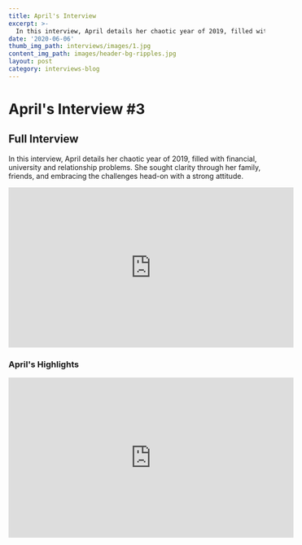 ```yaml
---
title: April's Interview
excerpt: >-
  In this interview, April details her chaotic year of 2019, filled with financial, university and relationship problems.
date: '2020-06-06'
thumb_img_path: interviews/images/1.jpg
content_img_path: images/header-bg-ripples.jpg
layout: post
category: interviews-blog
---
```


# April's Interview \#3

## Full Interview
In this interview, April details her chaotic year of 2019, filled with financial, university and relationship problems. She sought clarity through her family, friends, and embracing the challenges head-on with a strong attitude.
<iframe width="560" height="315" src="https://www.youtube.com/embed/HtW6SnE8iCY" frameborder="0" allow="accelerometer; autoplay; encrypted-media; gyroscope; picture-in-picture" allowfullscreen></iframe>

### April's Highlights
<iframe width="560" height="315" src="https://www.youtube.com/embed/1i_AXIB6xXw" frameborder="0" allow="accelerometer; autoplay; encrypted-media; gyroscope; picture-in-picture" allowfullscreen></iframe>
